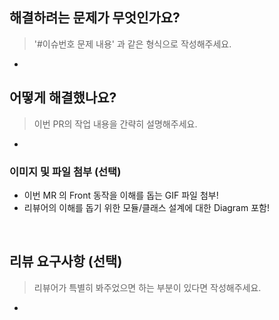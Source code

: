 ## 해결하려는 문제가 무엇인가요?
> '#이슈번호 문제 내용' 과 같은 형식으로 작성해주세요.
*

## 어떻게 해결했나요?
> 이번 PR의 작업 내용을 간략히 설명해주세요.
*

### 이미지 및 파일 첨부 (선택)
* 이번 MR 의 Front 동작을 이해를 돕는 GIF 파일 첨부!
* 리뷰어의 이해를 돕기 위한 모듈/클래스 설계에 대한 Diagram 포함!


<br/>

## 리뷰 요구사항 (선택)
> 리뷰어가 특별히 봐주었으면 하는 부분이 있다면 작성해주세요. 
* 

